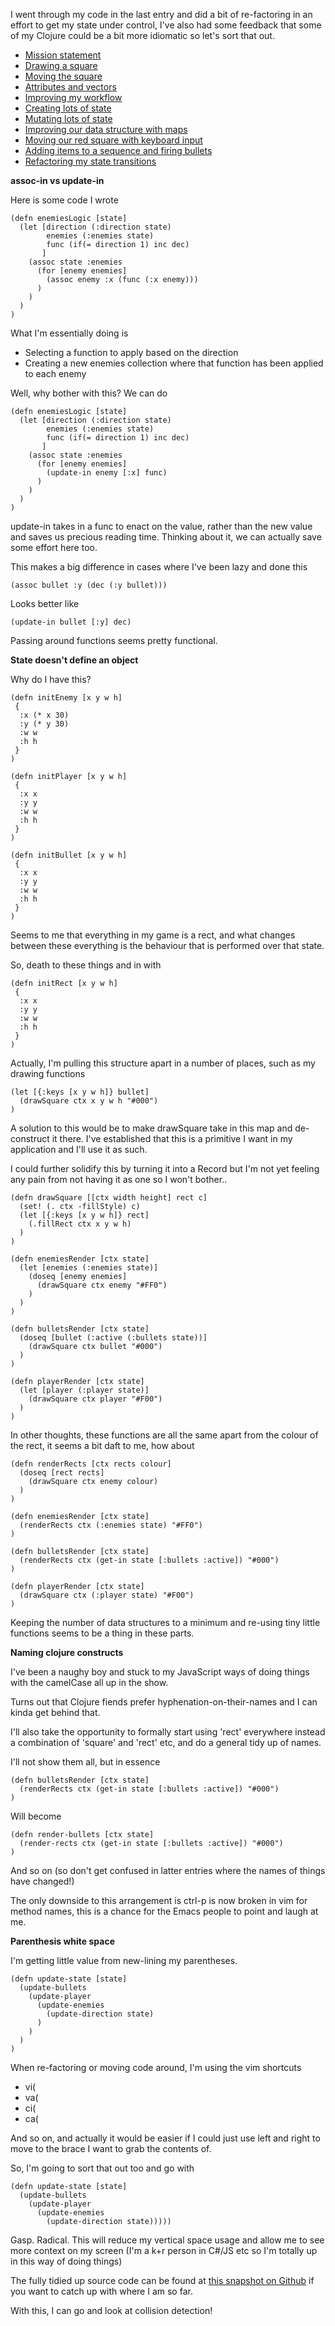 I went through my code in the last entry and did a bit of re-factoring in an effort to get my state under control, I've also had some feedback that some of my Clojure could be a bit more idiomatic so let's sort that out.


- [Mission statement](/entries/learn-functional-programming-with-me---a-mission-statement.html)
- [Drawing a square](/entries/learn-functional-programming-with-me---drawing-a-square.html)
- [Moving the square](/entries/learn-functional-programming-with-me---moving-the-square.html)
- [Attributes and vectors](/entries/learn-functional-programming-with-me---attributes-and-vectors.html)
- [Improving my workflow](/entries/learn-functional-programming-with-me---improving-my-workflow.html)
- [Creating lots of state](/entries/learn-functional-programming-with-me---adding-lots-more-state.html)
- [Mutating lots of state](/entries/learn-functional-programming-with-me---mutating-lots-of-state.html)
- [Improving our data structure with maps](/entries/learn-functional-programming-with-me---improving-our-data-structure-with-maps.html)
- [Moving our red square with keyboard input](/entries/learn-functional-programming-with-me---keyboard-input-for-our-red-square.html)
- [Adding items to a sequence and firing bullets](/entries/learn-functional-programming-with-me---adding-items-to-a-sequence.html)
- [Refactoring my state transitions](/entries/learn-functional-programming-with-me---refactoring-my-state-transitions.html)

**assoc-in vs update-in**

Here is some code I wrote

    (defn enemiesLogic [state]
      (let [direction (:direction state)
            enemies (:enemies state)
            func (if(= direction 1) inc dec)
           ]
        (assoc state :enemies
          (for [enemy enemies]
            (assoc enemy :x (func (:x enemy)))
          )
        )
      )
    )

What I'm essentially doing is 

- Selecting a function to apply based on the direction
- Creating a new enemies collection where that function has been applied to each enemy

Well, why bother with this? We can do

    (defn enemiesLogic [state]
      (let [direction (:direction state)
            enemies (:enemies state)
            func (if(= direction 1) inc dec)
           ]
        (assoc state :enemies
          (for [enemy enemies]
            (update-in enemy [:x] func)
          )
        )
      )
    )

update-in takes in a func to enact on the value, rather than the new value and saves us precious reading time. Thinking about it, we can actually save some effort here too.

This makes a big difference in cases where I've been lazy and done this

    (assoc bullet :y (dec (:y bullet)))

Looks better like

    (update-in bullet [:y] dec)
    
Passing around functions seems pretty functional.


**State doesn't define an object**

Why do I have this?

    (defn initEnemy [x y w h]
     {
      :x (* x 30)
      :y (* y 30)
      :w w
      :h h
     }
    )

    (defn initPlayer [x y w h]
     {
      :x x
      :y y
      :w w
      :h h
     }
    )

    (defn initBullet [x y w h]
     {
      :x x
      :y y
      :w w
      :h h
     }
    )


Seems to me that everything in my game is a rect, and what changes between these everything is the behaviour that is performed over that state.

So, death to these things and in with

    (defn initRect [x y w h]
     {
      :x x
      :y y
      :w w
      :h h
     }
    )

Actually, I'm pulling this structure apart in a number of places, such as my drawing functions

    (let [{:keys [x y w h]} bullet]
      (drawSquare ctx x y w h "#000")
    )

A solution to this would be to make drawSquare take in this map and de-construct it there. I've established that this is a primitive I want in my application and I'll use it as such.

I could further solidify this by turning it into a Record but I'm not yet feeling any pain from not having it as one so I won't bother..


    (defn drawSquare [[ctx width height] rect c]
      (set! (. ctx -fillStyle) c)
      (let [{:keys [x y w h]} rect]
        (.fillRect ctx x y w h) 
      )
    )

    (defn enemiesRender [ctx state]
      (let [enemies (:enemies state)]
        (doseq [enemy enemies] 
          (drawSquare ctx enemy "#FF0")
        )
      )
    )

    (defn bulletsRender [ctx state]
      (doseq [bullet (:active (:bullets state))] 
        (drawSquare ctx bullet "#000")
      )
    )

    (defn playerRender [ctx state]
      (let [player (:player state)]
        (drawSquare ctx player "#F00")
      )
    )


In other thoughts, these functions are all the same apart from the colour of the rect, it seems a bit daft to me, how about

    (defn renderRects [ctx rects colour]
      (doseq [rect rects] 
        (drawSquare ctx enemy colour)
      )
    )

    (defn enemiesRender [ctx state]
      (renderRects ctx (:enemies state) "#FF0")
    )

    (defn bulletsRender [ctx state]
      (renderRects ctx (get-in state [:bullets :active]) "#000")
    )

    (defn playerRender [ctx state]
      (drawSquare ctx (:player state) "#F00")
    )

Keeping the number of data structures to a minimum and re-using tiny little functions seems to be a thing in these parts.

**Naming clojure constructs**

I've been a naughy boy and stuck to my JavaScript ways of doing things with the camelCase all up in the show.

Turns out that Clojure fiends prefer hyphenation-on-their-names and I can kinda get behind that.

I'll also take the opportunity to formally start using 'rect' everywhere instead a combination of  'square' and 'rect' etc, and do a general tidy up of names.

I'll not show them all, but in essence 

    (defn bulletsRender [ctx state]
      (renderRects ctx (get-in state [:bullets :active]) "#000")
    )
 
Will become

    (defn render-bullets [ctx state]
      (render-rects ctx (get-in state [:bullets :active]) "#000")
    )

And so on (so don't get confused in latter entries where the names of things have changed!)

The only downside to this arrangement is ctrl-p is now broken in vim for method names, this is a chance for the Emacs people to point and laugh at me.


**Parenthesis white space**

I'm getting little value from new-lining my parentheses.

    (defn update-state [state]
      (update-bullets
        (update-player
          (update-enemies
            (update-direction state)
          )
        )
      )
    )

When re-factoring or moving code around, I'm using the vim shortcuts 

- vi(
- va(
- ci(
- ca(

And so on, and actually it would be easier if I could just use left and right to move to the brace I want to grab the contents of.

So, I'm going to sort that out too and go with
    
    (defn update-state [state]
      (update-bullets
        (update-player
          (update-enemies
            (update-direction state)))))

Gasp. Radical. This will reduce my vertical space usage and allow me to see more context on my screen (I'm a k+r person in C#/JS etc so I'm totally up in this way of doing things)

The fully tidied up source code can be found at [this snapshot on Github](https://github.com/robashton/clojure-spaceinvaders/blob/d7df1f4671ffe86dd2391d368e7b0169ab263fae/game.cljs) if you want to catch up with where I am so far.

With this, I can go and look at collision detection!

